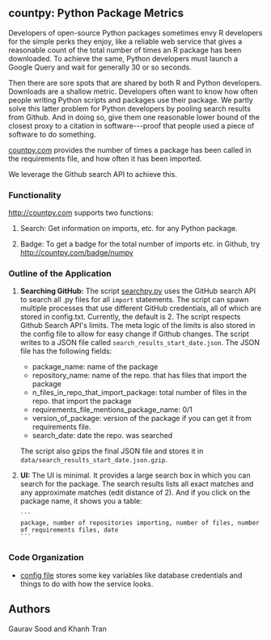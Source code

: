 ## countpy: Python Package Metrics

Developers of open-source Python packages sometimes envy R developers for the simple perks they enjoy, like a reliable web service that gives a reasonable count of the total number of times an R package has been downloaded. To achieve the same, Python developers must launch a Google Query and wait for generally 30 or so seconds. 

Then there are sore spots that are shared by both R and Python developers. Downloads are a shallow metric. Developers often want to know how often people writing Python scripts and packages use their package. We partly solve this latter problem for Python developers by pooling search results from Github.  And in doing so, give them one reasonable lower bound of the closest proxy to a citation in software---proof that people used a piece of software to do something.

[countpy.com](http://countpy.com) provides the number of times a package has been called in the requirements file, and how often it has been imported. 

We leverage the Github search API to achieve this.

### Functionality

http://countpy.com supports two functions:

1. Search: Get information on imports, etc. for any Python package.

2. Badge: To get a badge for the total number of imports etc. in Github, try http://countpy.com/badge/numpy

### Outline of the Application

1. **Searching GitHub:** The script [searchpy.py](searchpy.py) uses the GitHub search API to search all .py files for all `import` statements. The script can spawn multiple processes that use different GitHub credentials, all of which are stored in config.txt. Currently, the default is 2. The script respects Github Search API's limits. The meta logic of the limits is also stored in the config file to allow for easy change if Github changes. The script writes to a JSON file called `search_results_start_date.json`. The JSON file has the following fields: 
    * package_name: name of the package
    * repository_name: name of the repo. that has files that import the package
    * n_files_in_repo_that_import_package: total number of files in the repo. that import the package
    * requirements_file_mentions_package_name: 0/1
    * version_of_package: version of the package if you can get it from requirements file.
    * search_date: date the repo. was searched

    The script also gzips the final JSON file and stores it in `data/search_results_start_date.json.gzip`.

2. **UI:** The UI is minimal. It provides a large search box in which you can search for the package. The search results lists all exact matches and any approximate matches (edit distance of 2). And if you click on the package name, it shows you a table:
       
       ```
       package, number of repositories importing, number of files, number of requirements files, date
       ```

### Code Organization

* [config file]() stores some key variables like database credentials and things to do with how the service looks.

## Authors

Gaurav Sood and Khanh Tran
